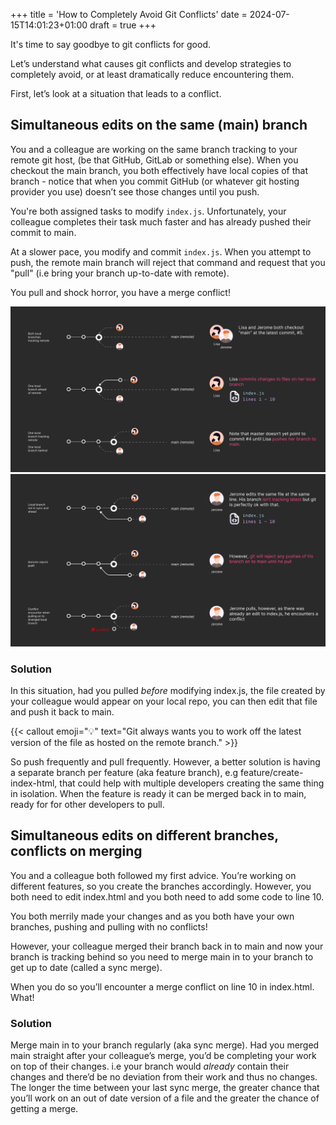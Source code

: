 +++
title = 'How to Completely Avoid Git Conflicts'
date = 2024-07-15T14:01:23+01:00
draft = true
+++

It's time to say goodbye to git conflicts for good.

Let’s understand what causes git conflicts and develop strategies to completely avoid, or at least dramatically reduce encountering them.

First, let’s look at a situation that leads to a conflict.

## Simultaneous edits on the same (main) branch

You and a colleague are working on the same branch tracking to your remote git host, (be that GitHub, GitLab or something else). When you checkout the main branch, you both effectively have local copies of that branch - notice that when you commit GitHub (or whatever git hosting provider you use) doesn’t see those changes until you push.

You're both assigned tasks to modify `index.js`. Unfortunately, your colleague completes their task much faster and has already pushed their commit to main.

At a slower pace, you modify and commit `index.js`. When you attempt to push, the remote main branch will reject that command and request that you "pull" (i.e bring your branch up-to-date with remote).

You pull and shock horror, you have a merge conflict!

![Illustration of two developers working off the main branch and encountering a git conflict, part 1](images/git-conflict-illustrated-01.png)
![Illustration of two developers working off the main branch and encountering a git conflict, part 2](images/git-conflict-illustrated-02.png)

### Solution

In this situation, had you pulled *before* modifying index.js, the file created by your colleague would appear on your local repo, you can then edit that file and push it back to main.

{{< callout emoji="💡" text="Git always wants you to work off the latest version of the file as hosted on the remote branch." >}}

So push frequently and pull frequently. However, a better solution is having a separate branch per feature (aka feature branch), e.g feature/create-index-html, that could help with multiple developers creating the same thing in isolation. When the feature is ready it can be merged back in to main, ready for for other developers to pull.

## Simultaneous edits on different branches, conflicts on merging

You and a colleague both followed my first advice. You’re working on different features, so you create the branches accordingly. However, you both need to edit index.html and you both need to add some code to line 10. 

You both merrily made your changes and as you both have your own branches, pushing and pulling with no conflicts!

However, your colleague merged their branch back in to main and now your branch is tracking behind so you need to merge main in to your branch to get up to date (called a sync merge).

When you do so you’ll encounter a merge conflict on line 10 in index.html. What! 

### Solution

Merge main in to your branch regularly (aka sync merge). Had you merged main straight after your colleague’s merge, you’d be completing your work on top of their changes. i.e your branch would *already* contain their changes and there’d be no deviation from their work and thus no changes. The longer the time between your last sync merge, the greater chance that you’ll work on an out of date version of a file and the greater the chance of getting a merge.